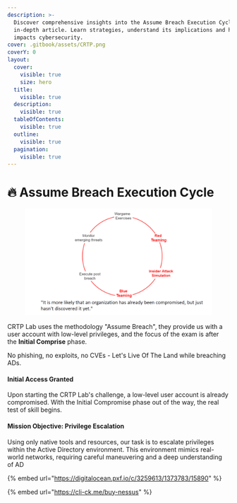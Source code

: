```yaml
---
description: >-
  Discover comprehensive insights into the Assume Breach Execution Cycle in our
  in-depth article. Learn strategies, understand its implications and how it
  impacts cybersecurity.
cover: .gitbook/assets/CRTP.png
coverY: 0
layout:
  cover:
    visible: true
    size: hero
  title:
    visible: true
  description:
    visible: true
  tableOfContents:
    visible: true
  outline:
    visible: true
  pagination:
    visible: true
---
```


# 🔥 Assume Breach Execution Cycle

<figure><img src=".gitbook/assets/image (8).png" alt="CRTP - Assume Breach"><figcaption></figcaption></figure>

CRTP Lab uses the methodology "Assume Breach", they provide us with a user account with low-level privileges, and the focus of the exam is after the **Initial Comprise** phase.&#x20;

No phishing, no exploits, no CVEs - Let's Live Of The Land while breaching ADs.

#### Initial Access Granted

Upon starting the CRTP Lab's challenge, a low-level user account is already compromised. With the Initial Compromise phase out of the way, the real test of skill begins.

#### Mission Objective: Privilege Escalation

Using only native tools and resources, our task is to escalate privileges within the Active Directory environment. This environment mimics real-world networks, requiring careful maneuvering and a deep understanding of AD

{% embed url="https://digitalocean.pxf.io/c/3259613/1373783/15890" %}

{% embed url="https://cli-ck.me/buy-nessus" %}
